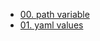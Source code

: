 - [00. path variable](./00.path.variable/index.md)
- [01. yaml values](./01.yaml.values.file/index.md)
